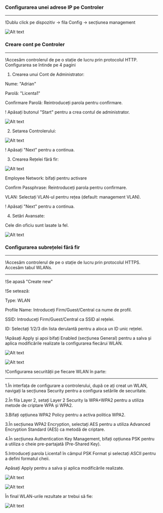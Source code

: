 ### Configurarea unei adrese IP pe Controler ###
________________________________________________

!Dublu click pe dispozitiv -> fila Config -> secțiunea management

![Alt text](../../poze/poze%20Configurare%20WLC/LAN%201/WLC_LAN%201_MNG.png)

### Creare cont pe Controler ###
________________________________

!Accesăm controlerul de pe o stație de lucru prin protocolul HTTP. Configurarea se întinde pe 4 pagini

1. Crearea unui Cont de Administrator:

Nume: "Adrian"

Parolă: "Licenta1"

Confirmare Parolă: Reintroduceți parola pentru confirmare.

! Apăsați butonul "Start" pentru a crea contul de administrator.

![Alt text](../../poze/poze%20Configurare%20WLC/LAN%201/configurare%20WLC/configurare%201.png)

2. Setarea Controlerului:

![Alt text](../../poze/poze%20Configurare%20WLC/LAN%201/configurare%20WLC/configurare%202.png)

! Apăsați "Next" pentru a continua.

3. Crearea Rețelei fără fir:

![Alt text](../../poze/poze%20Configurare%20WLC/LAN%201/configurare%20WLC/configurare%203.png)

Employee Network: bifați pentru activare

Confirm Passphrase: Reintroduceți parola pentru confirmare.

VLAN: Selectați VLAN-ul pentru rețea (default: management VLAN).

! Apăsați "Next" pentru a continua.

4. Setări Avansate:

Cele din oficiu sunt lasate la fel.

![Alt text](../../poze/poze%20Configurare%20WLC/LAN%201/configurare%20WLC/configurare%204.png)

### Configurarea subrețelei fără fir ###
____________________________________________

!Accesăm controlerul de pe o stație de lucru prin protocolul HTTPS. Accesăm tabul WLANs.

________________________________________________________________________________________

!Se apasă "Create new"

!Se setează:

Type: WLAN

Profile Name: Introduceți Firm/Guest/Central ca nume de profil.

SSID: Introduceți Firm/Guest/Central ca SSID al rețelei.

ID: Selectați 1/2/3 din lista derulantă pentru a aloca un ID unic rețelei.

!Apăsați Apply și apoi bifați Enabled (secțiunea General) pentru a salva și aplica modificările realizate la configurarea fiecărui WLAN.

![Alt text](../../poze/poze%20Configurare%20WLC/LAN%201/configurare%20WLAN%20/configurare%20WLAN%2010.png)

![Alt text](../../poze/poze%20Configurare%20WLC/LAN%201/configurare%20WLAN%20/configurare%20WLAN%204.png)

!Configurarea securității pe fiecare WLAN în parte:

___________________________________________________

1.În interfața de configurare a controlerului, după ce ați creat un WLAN, navigați la secțiunea Security pentru a configura setările de securitate.

2.În fila Layer 2, setați Layer 2 Security la WPA+WPA2 pentru a utiliza metode de criptare WPA și WPA2.

3.Bifați opțiunea WPA2 Policy pentru a activa politica WPA2.

3.În secțiunea WPA2 Encryption, selectați AES pentru a utiliza Advanced Encryption Standard (AES) ca metodă de criptare.

4.În secțiunea Authentication Key Management, bifați opțiunea PSK pentru a utiliza o cheie pre-partajată (Pre-Shared Key).

5.Introduceți parola Licenta1 în câmpul PSK Format și selectați ASCII pentru a defini formatul cheii.

Apăsați Apply pentru a salva și aplica modificările realizate.

![Alt text](../../poze/poze%20Configurare%20WLC/LAN%201/configurare%20WLAN%20/configurare%20WLAN%206.png)

![Alt text](../../poze/poze%20Configurare%20WLC/LAN%201/configurare%20WLAN%20/configurare%20WLAN%209.png)

În final WLAN-urile rezultate ar trebui să fie:

![Alt text](../../poze/poze%20Configurare%20WLC/LAN%201/configurare%20WLAN%20/configurare%20WLAN%2010.png)